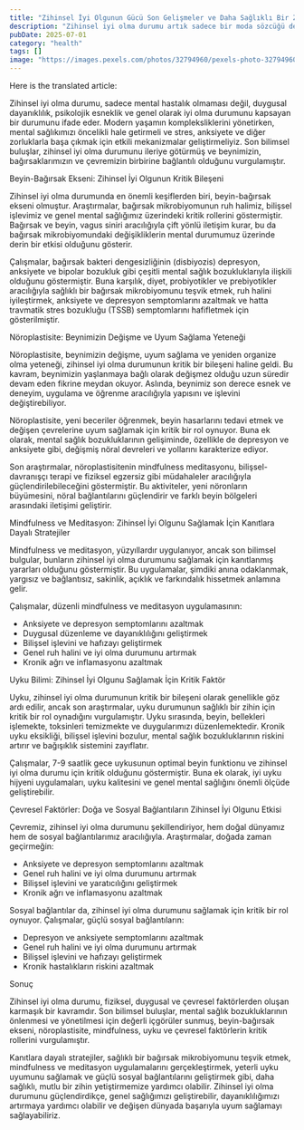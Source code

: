 ```yaml
---
title: "Zihinsel İyi Olgunun Gücü Son Gelişmeler ve Daha Sağlıklı Bir Zihin İçin Stratejiler"
description: "Zihinsel iyi olma durumu artık sadece bir moda sözcüğü değil, genel sağlıkımızın kritik bir bileşeni haline geldi. Son bilimsel bulgular, beynimiz, bağırsaklarımız ve çevremiz arasındaki karmaşık b..."
pubDate: 2025-07-01
category: "health"
tags: []
image: "https://images.pexels.com/photos/32794960/pexels-photo-32794960.jpeg?auto=compress&cs=tinysrgb&h=650&w=940"
---
```


Here is the translated article:



Zihinsel iyi olma durumu, sadece mental hastalık olmaması değil, duygusal dayanıklılık, psikolojik esneklik ve genel olarak iyi olma durumunu kapsayan bir durumunu ifade eder. Modern yaşamın kompleksliklerini yönetirken, mental sağlıkımızı öncelikli hale getirmeli ve stres, anksiyete ve diğer zorluklarla başa çıkmak için etkili mekanizmalar geliştirmeliyiz. Son bilimsel buluşlar, zihinsel iyi olma durumunu ileriye götürmüş ve beynimizin, bağırsaklarımızın ve çevremizin birbirine bağlantılı olduğunu vurgulamıştır.

Beyin-Bağırsak Ekseni: Zihinsel İyi Olgunun Kritik Bileşeni

Zihinsel iyi olma durumunda en önemli keşiflerden biri, beyin-bağırsak ekseni olmuştur. Araştırmalar, bağırsak mikrobiyomunun ruh halimiz, bilişsel işlevimiz ve genel mental sağlığımız üzerindeki kritik rollerini göstermiştir. Bağırsak ve beyin, vagus siniri aracılığıyla çift yönlü iletişim kurar, bu da bağırsak mikrobiyomundaki değişikliklerin mental durumumuz üzerinde derin bir etkisi olduğunu gösterir.

Çalışmalar, bağırsak bakteri dengesizliğinin (disbiyozis) depresyon, anksiyete ve bipolar bozukluk gibi çeşitli mental sağlık bozukluklarıyla ilişkili olduğunu göstermiştir. Buna karşılık, diyet, probiyotikler ve prebiyotikler aracılığıyla sağlıklı bir bağırsak mikrobiyomunu teşvik etmek, ruh halini iyileştirmek, anksiyete ve depresyon semptomlarını azaltmak ve hatta travmatik stres bozukluğu (TSSB) semptomlarını hafifletmek için gösterilmiştir.

Nöroplastisite: Beynimizin Değişme ve Uyum Sağlama Yeteneği

Nöroplastisite, beynimizin değişme, uyum sağlama ve yeniden organize olma yeteneği, zihinsel iyi olma durumunun kritik bir bileşeni haline geldi. Bu kavram, beynimizin yaşlanmaya bağlı olarak değişmez olduğu uzun süredir devam eden fikrine meydan okuyor. Aslında, beynimiz son derece esnek ve deneyim, uygulama ve öğrenme aracılığıyla yapısını ve işlevini değiştirebiliyor.

Nöroplastisite, yeni beceriler öğrenmek, beyin hasarlarını tedavi etmek ve değişen çevrelerine uyum sağlamak için kritik bir rol oynuyor. Buna ek olarak, mental sağlık bozukluklarının gelişiminde, özellikle de depresyon ve anksiyete gibi, değişmiş nöral devreleri ve yollarını karakterize ediyor.

Son araştırmalar, nöroplastisitenin mindfulness meditasyonu, bilişsel-davranışçı terapi ve fiziksel egzersiz gibi müdahaleler aracılığıyla güçlendirilebileceğini göstermiştir. Bu aktiviteler, yeni nöronların büyümesini, nöral bağlantılarını güçlendirir ve farklı beyin bölgeleri arasındaki iletişimi geliştirir.

Mindfulness ve Meditasyon: Zihinsel İyi Olgunu Sağlamak İçin Kanıtlara Dayalı Stratejiler

Mindfulness ve meditasyon, yüzyıllardır uygulanıyor, ancak son bilimsel bulgular, bunların zihinsel iyi olma durumunu sağlamak için kanıtlanmış yararları olduğunu göstermiştir. Bu uygulamalar, şimdiki anına odaklanmak, yargısız ve bağlantısız, sakinlik, açıklık ve farkındalık hissetmek anlamına gelir.

Çalışmalar, düzenli mindfulness ve meditasyon uygulamasının:

* Anksiyete ve depresyon semptomlarını azaltmak
* Duygusal düzenleme ve dayanıklılığını geliştirmek
* Bilişsel işlevini ve hafızayı geliştirmek
* Genel ruh halini ve iyi olma durumunu artırmak
* Kronik ağrı ve inflamasyonu azaltmak

 Uyku Bilimi: Zihinsel İyi Olgunu Sağlamak İçin Kritik Faktör

Uyku, zihinsel iyi olma durumunun kritik bir bileşeni olarak genellikle göz ardı edilir, ancak son araştırmalar, uyku durumunun sağlıklı bir zihin için kritik bir rol oynadığını vurgulamıştır. Uyku sırasında, beyin, bellekleri işlemekte, toksinleri temizmekte ve duygularımızı düzenlemektedir. Kronik uyku eksikliği, bilişsel işlevini bozulur, mental sağlık bozukluklarının riskini artırır ve bağışıklık sistemini zayıflatır.

Çalışmalar, 7-9 saatlik gece uykusunun optimal beyin funktionu ve zihinsel iyi olma durumu için kritik olduğunu göstermiştir. Buna ek olarak, iyi uyku hijyeni uygulamaları, uyku kalitesini ve genel mental sağlığını önemli ölçüde geliştirebilir.

Çevresel Faktörler: Doğa ve Sosyal Bağlantıların Zihinsel İyi Olgunu Etkisi

Çevremiz, zihinsel iyi olma durumunu şekillendiriyor, hem doğal dünyamız hem de sosyal bağlantılarımız aracılığıyla. Araştırmalar, doğada zaman geçirmeğin:

* Anksiyete ve depresyon semptomlarını azaltmak
* Genel ruh halini ve iyi olma durumunu artırmak
* Bilişsel işlevini ve yaratıcılığını geliştirmek
* Kronik ağrı ve inflamasyonu azaltmak

Sosyal bağlantılar da, zihinsel iyi olma durumunu sağlamak için kritik bir rol oynuyor. Çalışmalar, güçlü sosyal bağlantıların:

* Depresyon ve anksiyete semptomlarını azaltmak
* Genel ruh halini ve iyi olma durumunu artırmak
* Bilişsel işlevini ve hafızayı geliştirmek
* Kronik hastalıkların riskini azaltmak

Sonuç

Zihinsel iyi olma durumu, fiziksel, duygusal ve çevresel faktörlerden oluşan karmaşık bir kavramdır. Son bilimsel buluşlar, mental sağlık bozukluklarının önlenmesi ve yönetilmesi için değerli içgörüler sunmuş, beyin-bağırsak ekseni, nöroplastisite, mindfulness, uyku ve çevresel faktörlerin kritik rollerini vurgulamıştır.

Kanıtlara dayalı stratejiler, sağlıklı bir bağırsak mikrobiyomunu teşvik etmek, mindfulness ve meditasyon uygulamalarını gerçekleştirmek, yeterli uyku uyumunu sağlamak ve güçlü sosyal bağlantılarını geliştirmek gibi, daha sağlıklı, mutlu bir zihin yetiştirmemize yardımcı olabilir. Zihinsel iyi olma durumunu güçlendirdikçe, genel sağlığımızı geliştirebilir, dayanıklılığımızı artırmaya yardımcı olabilir ve değişen dünyada başarıyla uyum sağlamayı sağlayabiliriz.